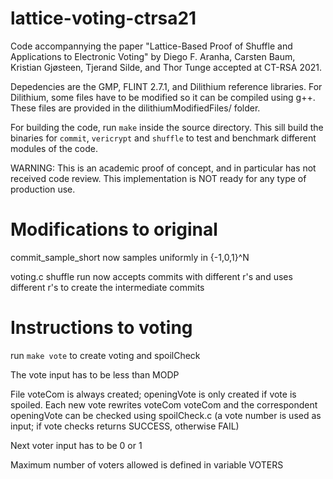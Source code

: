 # lattice-voting-ctrsa21

Code accompannying the paper "Lattice-Based Proof of Shuffle and Applications to Electronic Voting" by Diego F. Aranha, Carsten Baum, Kristian Gjøsteen,
Tjerand Silde, and Thor Tunge accepted at CT-RSA 2021.

Depedencies are the GMP, FLINT 2.7.1, and Dilithium reference libraries. For Dilithium, some files have to be modified so it can be compiled using g++. These files are provided in the dilithiumModifiedFiles/ folder.

For building the code, run `make` inside the source directory. This sill build the binaries for `commit`, `vericrypt` and `shuffle` to test and benchmark different modules of the code.

WARNING: This is an academic proof of concept, and in particular has not received code review. This implementation is NOT ready for any type of production use.


# Modifications to original

commit_sample_short now samples uniformly in {-1,0,1}^N

voting.c shuffle run now accepts commits with different r's and uses different r's to create the intermediate commits

# Instructions to voting

run `make vote` to create voting and spoilCheck

The vote input has to be less than MODP

File voteCom is always created; openingVote is only created if vote is spoiled.
Each new vote rewrites voteCom
voteCom and the correspondent openingVote can be checked using spoilCheck.c (a vote number is used as input; if vote checks returns SUCCESS, otherwise FAIL)

Next voter input has to be 0 or 1

Maximum number of voters allowed is defined in variable VOTERS
